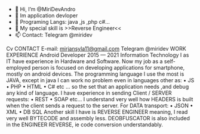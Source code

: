 - 👋 Hi, I’m @MiriDevAndro
- 👀 Im application devloper
- 🌱  Programing Langs: java ,js ,php c#...
- 💞️ My special skill is >>Reverse Engineer<<
- 📫 Contact: Telegram @miridev

Cv
CONTACT E-mail: mirjansyla11@gmail.com
 Telegram @miridev
WORK
EXPERIENCE Android Developer 2015 — 2021
Information Technology
I as IT have experience in Hardware and Software.
Now my job as a self-employed person is focused on developing applications for
smartphone, mostly
on android devices.
The programming language I use the most is JAVA, except in java I can work
no problem even in languages
other as:
• JS
• PHP
• HTML
• C#
etc ... so the set that an application needs ,and debug any
kind of language.
I have experience in sending Client / SERVER requests:
• REST
• SOAP
etc...
I understand very well how HEADERS is built when the client sends a request to the
server.
For DATA transport:
• JSON
• XML
• DB SQL
Another skill I have is REVERSE ENGINEER meaning, I read very well
BYTECODE and assembly less.
DEOBFUSCATOR is also included in the ENGINEER REVERSE, ie code conversion
understandably.

